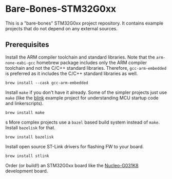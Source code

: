 # Bare-Bones-STM32G0xx

This is a "bare-bones" STM32G0xx project repository. It contains example projects that do not depend on any external sources.


## Prerequisites

Install the ARM compiler toolchain and standard libraries. Note that the `arm-none-eabi-gcc` homebrew package includes only the ARM compiler toolchain and not the C/C++ standard libraries. Therefore, `gcc-arm-embedded` is preferred as it includes the C/C++ standard libraries as well.

```
brew install --cask gcc-arm-embedded
```

Install `make` if you don't have it already. Some of the simpler projects just use `make` (like the [blink](projects/blink/README.md) example project for understanding MCU startup code and linkerscripts).

```
brew install make
```
s
More complex projects use a `bazel` based build system instead of `make`. Install `bazelisk` for that.

```
brew install bazelisk
```

Install open source ST-Link drivers for flashing FW to your board.

```
brew install stlink
```

Order (or build!) an STM32G0xx board like the [Nucleo-G031K8](https://www.digikey.com/en/products/detail/stmicroelectronics/NUCLEO-G031K8/10321671) development board.
